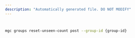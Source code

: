 ```yaml
---
description: "Automatically generated file. DO NOT MODIFY"
---
```


```bash


mgc groups reset-unseen-count post --group-id {group-id}

```